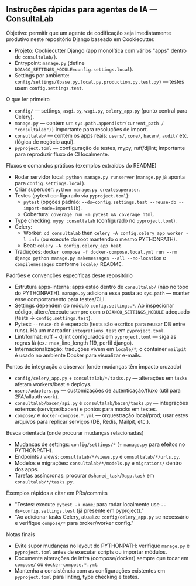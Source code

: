 ## Instruções rápidas para agentes de IA — ConsultaLab

Objetivo: permitir que um agente de codificação seja imediatamente produtivo neste repositório Django baseado em Cookiecutter.

- Projeto: Cookiecutter Django (app monolítica com vários "apps" dentro de `consultalab/`).
- Entrypoint: `manage.py` (define `DJANGO_SETTINGS_MODULE=config.settings.local`).
- Settings por ambiente: `config/settings/{base.py,local.py,production.py,test.py}` — testes usam `config.settings.test`.

O que ler primeiro
- `config/` — settings, `asgi.py`, `wsgi.py`, `celery_app.py` (ponto central para Celery).
- `manage.py` — contém um `sys.path.append(str(current_path / "consultalab"))` importante para resoluções de import.
- `consultalab/` — contém os apps reais: `users/`, `core/`, `bacen/`, `audit/` etc. (lógica de negócio aqui).
- `pyproject.toml` — configuração de testes, mypy, ruff/djlint; importante para reproduzir fluxo de CI localmente.

Fluxos e comandos práticos (exemplos extraídos do README)
- Rodar servidor local: `python manage.py runserver` (`manage.py` já aponta para `config.settings.local`).
- Criar superuser: `python manage.py createsuperuser`.
- Testes (pytest configurado via `pyproject.toml`):
  - `pytest`  (opções padrão: `--ds=config.settings.test --reuse-db --import-mode=importlib`).
  - Cobertura: `coverage run -m pytest && coverage html`.
- Type checking: `mypy consultalab` (configurado no `pyproject.toml`).
- Celery:
  - Worker: `cd consultalab` then `celery -A config.celery_app worker -l info` (ou execute do root mantendo o mesmo PYTHONPATH).
  - Beat: `celery -A config.celery_app beat`.
- Traduções: `docker compose -f docker-compose.local.yml run --rm django python manage.py makemessages --all --no-location` e `compilemessages` conforme `locale/` README.

Padrões e convenções específicas deste repositório
- Estrutura apps-interna: apps estão dentro de `consultalab/` (não no topo do PYTHONPATH). `manage.py` adiciona essa pasta ao `sys.path` — manter esse comportamento para testes/CLI.
- Settings dependem do módulo `config.settings.*`. Ao inspecionar código, altere/execute sempre com o `DJANGO_SETTINGS_MODULE` adequado (tests -> `config.settings.test`).
- Pytest: `--reuse-db` é esperado (tests são escritos para reusar DB entre runs). Há um marcador `integrations_test` em `pyproject.toml`.
- Lint/format: ruff + djlint configurados em `pyproject.toml` — siga as regras lá (ex.: max_line_length 119, perfil django).
- Internacionalização: traduções vivem em `locale/*`; o container `mailpit` é usado no ambiente Docker para visualizar e-mails.

Pontos de integração a observar (onde mudanças têm impacto cruzado)
- `config/celery_app.py` + `consultalab/*/tasks.py` — alterações em tasks afetam workers/beat e deploys.
- `users/adapters.py` — customizações de autenticação/fluxo (útil para 2FA/allauth work).
- `consultalab/bacen/api.py` e `consultalab/bacen/tasks.py` — integrações externas (serviços/bacen) e pontos para mocks em testes.
- `compose/` e `docker-compose.*.yml` — orquestração local/prod; usar estes arquivos para replicar serviços (DB, Redis, Mailpit, etc.).

Busca orientada (onde procurar mudanças relacionadas)
- Mudanças de settings: `config/settings/*` (+ `manage.py` para efeitos no PYTHONPATH).
- Endpoints / views: `consultalab/*/views.py` e `consultalab/*/urls.py`.
- Modelos e migrações: `consultalab/*/models.py` e `migrations/` dentro dos apps.
- Tarefas assíncronas: procurar `@shared_task`/`@app.task` em `consultalab/*/tasks.py`.

Exemplos rápidos a citar em PRs/commits
- "Testes: execute `pytest -k name`; para rodar localmente use `--ds=config.settings.test` (já presente em pyproject)."
- "Ao adicionar tasks Celery, atualize `config/celery_app.py` se necessário e verifique `compose/*` para broker/worker config."

Notas finais
- Evite supor mudanças no layout do PYTHONPATH: verifique `manage.py` e `pyproject.toml` antes de executar scripts ou importar módulos.
- Documente alterações de infra (compose/docker) sempre que tocar em `compose/` ou `docker-compose.*.yml`.
- Mantenha a consistência com as configurações existentes em `pyproject.toml` para linting, type checking e testes.
